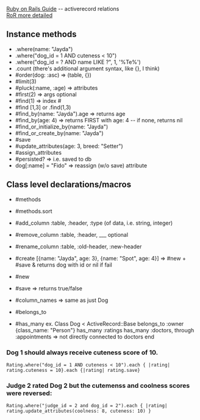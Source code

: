 [Ruby on Rails Guide](http://guides.rubyonrails.org/) -- activerecord  relations   
[RoR more detailed](http://api.rubyonrails.org/)

## Instance methods
- .where(name: "Jayda")
- .where("dog_id = 1 AND cuteness < 10")
- .where("dog_id = ? AND name LIKE ?", 1, '%Te%')
- .count   (there's additional argument syntax, like {}, I think)
- #order(dog: :asc)     => (table, {})
- #limit(3)
- #pluck(:name, :age)   => attributes
- #first(2)           => args optional
- #find(1)            => index #
- #find [1,3]  or .find(1,3)
- #find_by(name: "Jayda").age      => returns age
- #find_by(age: 4)          => returns FIRST with age: 4  -- if none, returns nil
- #find_or_initialize_by(name: "Jayda")
- #find_or_create_by(name: "Jayda")
- #save
- #update_attributes(age: 3, breed: "Setter")
- #assign_attributes
- #persisted?  => i.e. saved to db
- dog[:name] = "Fido"  => reassign (w/o save) attribute

## Class level declarations/macros
- #methods
- #methods.sort
- #add_column :table, :header, :type (of data, i.e. string, integer)
- #remove_column :table, :header, ___ optional
- #rename_column :table, :old-header, :new-header
- #create [{name: "Jayda", age: 3}, {name: "Spot", age: 4}] => #new + #save & returns dog with id or nil if fail
- #new
- #save     => returns true/false
- #column_names => same as just Dog

- #belongs_to
- #has_many
    ex. Class Dog < ActiveRecord::Base
          belongs_to :owner {class_name: "Person"}
          has_many :ratings
          has_many :doctors, through :appointments  => not directly connected to doctors
        end


### Dog 1 should always receive cuteness score of 10.
    Rating.where("dog_id = 1 AND cuteness < 10").each { |rating| rating.cuteness = 10}.each {|rating| rating.save}

### Judge 2 rated Dog 2 but the cutemenss and coolness scores were reversed:
    Rating.where("judge_id = 2 and dog_id = 2").each { |rating| rating.update_attributes(coolness: 8, cuteness: 10) }
